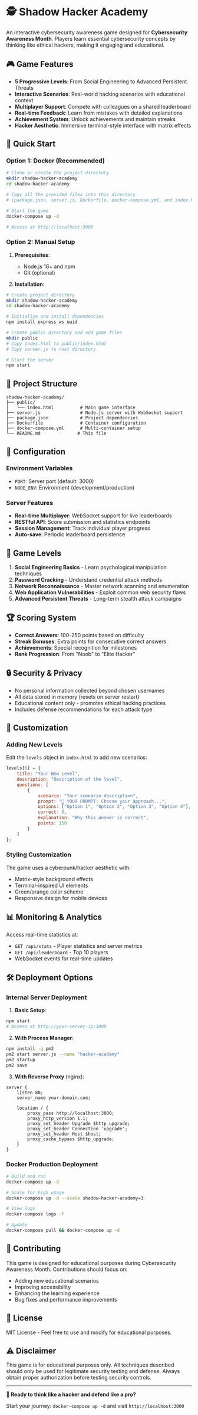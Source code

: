 # 🕵️ Shadow Hacker Academy

An interactive cybersecurity awareness game designed for **Cybersecurity Awareness Month**. Players learn essential cybersecurity concepts by thinking like ethical hackers, making it engaging and educational.

## 🎮 Game Features

- **5 Progressive Levels**: From Social Engineering to Advanced Persistent Threats
- **Interactive Scenarios**: Real-world hacking scenarios with educational context
- **Multiplayer Support**: Compete with colleagues on a shared leaderboard
- **Real-time Feedback**: Learn from mistakes with detailed explanations
- **Achievement System**: Unlock achievements and maintain streaks
- **Hacker Aesthetic**: Immersive terminal-style interface with matrix effects

## 🚀 Quick Start

### Option 1: Docker (Recommended)

```bash
# Clone or create the project directory
mkdir shadow-hacker-academy
cd shadow-hacker-academy

# Copy all the provided files into this directory
# (package.json, server.js, Dockerfile, docker-compose.yml, and index.html in public/)

# Start the game
docker-compose up -d

# Access at http://localhost:3000
```

### Option 2: Manual Setup

1. **Prerequisites**:
   - Node.js 16+ and npm
   - Git (optional)

2. **Installation**:
```bash
# Create project directory
mkdir shadow-hacker-academy
cd shadow-hacker-academy

# Initialize and install dependencies
npm install express ws uuid

# Create public directory and add game files
mkdir public
# Copy index.html to public/index.html
# Copy server.js to root directory

# Start the server
npm start
```

## 📁 Project Structure

```
shadow-hacker-academy/
├── public/
│   └── index.html          # Main game interface
├── server.js               # Node.js server with WebSocket support
├── package.json            # Project dependencies
├── Dockerfile              # Container configuration
├── docker-compose.yml      # Multi-container setup
└── README.md              # This file
```

## 🔧 Configuration

### Environment Variables

- `PORT`: Server port (default: 3000)
- `NODE_ENV`: Environment (development/production)

### Server Features

- **Real-time Multiplayer**: WebSocket support for live leaderboards
- **RESTful API**: Score submission and statistics endpoints
- **Session Management**: Track individual player progress
- **Auto-save**: Periodic leaderboard persistence

## 🎯 Game Levels

1. **Social Engineering Basics** - Learn psychological manipulation techniques
2. **Password Cracking** - Understand credential attack methods
3. **Network Reconnaissance** - Master network scanning and enumeration
4. **Web Application Vulnerabilities** - Exploit common web security flaws
5. **Advanced Persistent Threats** - Long-term stealth attack campaigns

## 🏆 Scoring System

- **Correct Answers**: 100-250 points based on difficulty
- **Streak Bonuses**: Extra points for consecutive correct answers
- **Achievements**: Special recognition for milestones
- **Rank Progression**: From "Noob" to "Elite Hacker"

## 🔒 Security & Privacy

- No personal information collected beyond chosen usernames
- All data stored in memory (resets on server restart)
- Educational content only - promotes ethical hacking practices
- Includes defense recommendations for each attack type

## 🎨 Customization

### Adding New Levels

Edit the `levels` object in `index.html` to add new scenarios:

```javascript
levels[6] = {
    title: "Your New Level",
    description: "Description of the level",
    questions: [
        {
            scenario: "Your scenario description",
            prompt: "🎯 YOUR PROMPT: Choose your approach...",
            options: ["Option 1", "Option 2", "Option 3", "Option 4"],
            correct: 0,
            explanation: "Why this answer is correct",
            points: 150
        }
    ]
};
```

### Styling Customization

The game uses a cyberpunk/hacker aesthetic with:
- Matrix-style background effects
- Terminal-inspired UI elements
- Green/orange color scheme
- Responsive design for mobile devices

## 📊 Monitoring & Analytics

Access real-time statistics at:
- `GET /api/stats` - Player statistics and server metrics
- `GET /api/leaderboard` - Top 10 players
- WebSocket events for real-time updates

## 🛠️ Deployment Options

### Internal Server Deployment

1. **Basic Setup**:
```bash
npm start
# Access at http://your-server-ip:3000
```

2. **With Process Manager**:
```bash
npm install -g pm2
pm2 start server.js --name "hacker-academy"
pm2 startup
pm2 save
```

3. **With Reverse Proxy** (nginx):
```nginx
server {
    listen 80;
    server_name your-domain.com;
    
    location / {
        proxy_pass http://localhost:3000;
        proxy_http_version 1.1;
        proxy_set_header Upgrade $http_upgrade;
        proxy_set_header Connection 'upgrade';
        proxy_set_header Host $host;
        proxy_cache_bypass $http_upgrade;
    }
}
```

### Docker Production Deployment

```bash
# Build and run
docker-compose up -d

# Scale for high usage
docker-compose up -d --scale shadow-hacker-academy=3

# View logs
docker-compose logs -f

# Update
docker-compose pull && docker-compose up -d
```

## 🤝 Contributing

This game is designed for educational purposes during Cybersecurity Awareness Month. Contributions should focus on:

- Adding new educational scenarios
- Improving accessibility
- Enhancing the learning experience
- Bug fixes and performance improvements

## 📜 License

MIT License - Feel free to use and modify for educational purposes.

## ⚠️ Disclaimer

This game is for educational purposes only. All techniques described should only be used for legitimate security testing and defense. Always obtain proper authorization before testing security controls.

---

**🎯 Ready to think like a hacker and defend like a pro?**

Start your journey: `docker-compose up -d` and visit `http://localhost:3000`
